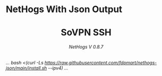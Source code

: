 # NetHogs With Json Output
<p align="center">
<h1 align="center"/>SoVPN SSH</h1>
<h6 align="center">NetHogs V 0.8.7<h6>
</p>

...
bash <(curl -Ls https://raw.githubusercontent.com/fdpmart/nethogs-json/main/install.sh --ipv4)
...
